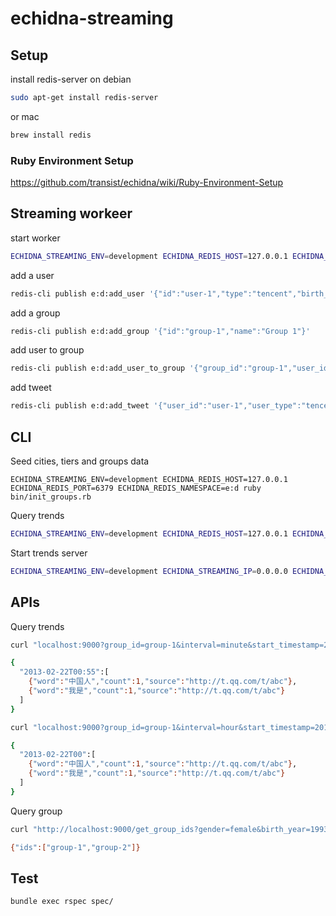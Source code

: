 # echidna-streaming

## Setup

install redis-server on debian

```bash
sudo apt-get install redis-server
```

or mac

```bash
brew install redis
```

### Ruby Environment Setup

<https://github.com/transist/echidna/wiki/Ruby-Environment-Setup>

## Streaming workeer

start worker

```bash
ECHIDNA_STREAMING_ENV=development ECHIDNA_REDIS_HOST=127.0.0.1 ECHIDNA_REDIS_PORT=6379 ECHIDNA_REDIS_NAMESPACE=e:d ruby bin/worker.rb
```

add a user

```bash
redis-cli publish e:d:add_user '{"id":"user-1","type":"tencent","birth_year":2000,"gender":"f","city":"shanghai"}'
```

add a group

```bash
redis-cli publish e:d:add_group '{"id":"group-1","name":"Group 1"}'
```

add user to group

```bash
redis-cli publish e:d:add_user_to_group '{"group_id":"group-1","user_id":"user-1","user_type":"tencent"}'
```

add tweet

```bash
redis-cli publish e:d:add_tweet '{"user_id":"user-1","user_type":"tencent","text":"我是中国人","id":"abc","url":"http://t.qq.com/t/abc","timestamp":1361494534}'
```

## CLI

Seed cities, tiers and groups data

```bach
ECHIDNA_STREAMING_ENV=development ECHIDNA_REDIS_HOST=127.0.0.1 ECHIDNA_REDIS_PORT=6379 ECHIDNA_REDIS_NAMESPACE=e:d ruby bin/init_groups.rb
```

Query trends

```bash
ECHIDNA_STREAMING_ENV=development ECHIDNA_REDIS_HOST=127.0.0.1 ECHIDNA_REDIS_PORT=6379 ECHIDNA_REDIS_NAMESPACE=e:d ruby bin/trends_test.rb group-1 minute 2013-02-22T00:00:00Z 2013-02-22T01:30:00Z
```

Start trends server

```bash
ECHIDNA_STREAMING_ENV=development ECHIDNA_STREAMING_IP=0.0.0.0 ECHIDNA_STREAMING_PORT=9000 ECHIDNA_REDIS_HOST=127.0.0.1 ECHIDNA_REDIS_PORT=6379 ECHIDNA_REDIS_NAMESPACE=e:d ECHIDNA_STREAMING_DAEMON=true ruby trends.rb
```

## APIs

Query trends

```bash
curl "localhost:9000?group_id=group-1&interval=minute&start_timestamp=2013-02-22T00:00:00Z&end_timestamp=2013-02-22T01:30:00Z"

{
  "2013-02-22T00:55":[
    {"word":"中国人","count":1,"source":"http://t.qq.com/t/abc"},
    {"word":"我是","count":1,"source":"http://t.qq.com/t/abc"}
  ]
}

curl "localhost:9000?group_id=group-1&interval=hour&start_timestamp=2013-02-22T00:00:00Z&end_timestamp=2013-02-22T01:00:00Z"

{
  "2013-02-22T00":[
    {"word":"中国人","count":1,"source":"http://t.qq.com/t/abc"},
    {"word":"我是","count":1,"source":"http://t.qq.com/t/abc"}
  ]
}
```

Query group

```bash
curl "http://localhost:9000/get_group_ids?gender=female&birth_year=1993&city=%E4%B8%8A%E6%B5%B7"

{"ids":["group-1","group-2"]}
```

## Test

```bash
bundle exec rspec spec/
```
